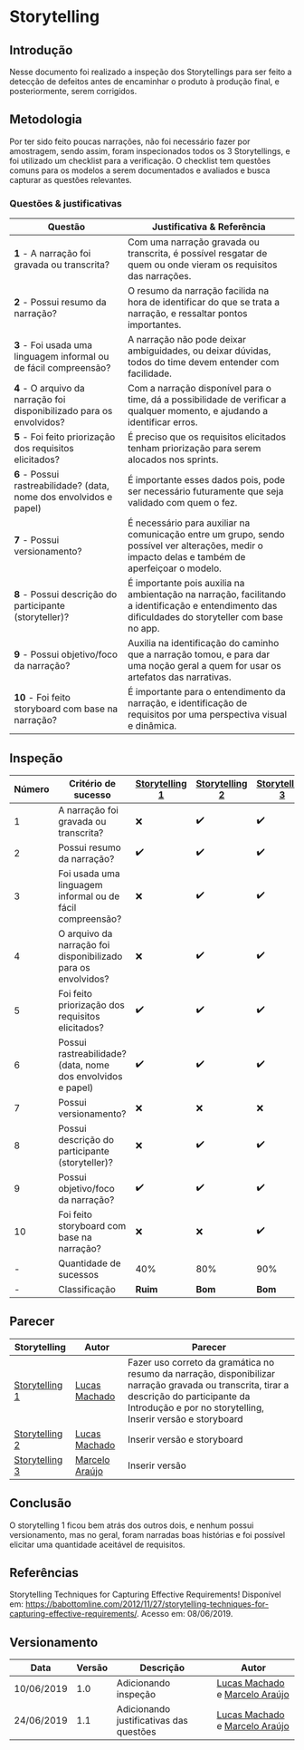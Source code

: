 # Storytelling

## Introdução

Nesse documento foi realizado a inspeção dos Storytellings para ser feito a detecção de defeitos antes de encaminhar o produto à produção final, e posteriormente, serem corrigidos.

## Metodologia
Por ter sido feito poucas narrações, não foi necessário fazer por amostragem, sendo assim, foram inspecionados todos os 3 Storytellings, e foi utilizado um checklist para a verificação. O checklist tem questões comuns para os modelos a serem documentados e avaliados e busca capturar as questões relevantes.

### Questões & justificativas

| Questão |Justificativa & Referência |
|--|--|
| **1** - A narração foi gravada ou transcrita? | Com uma narração gravada ou transcrita, é possível resgatar de quem ou onde vieram os requisitos das narrações.|
| **2** - Possui resumo da narração?| O resumo da narração facilida na hora de identificar do que se trata a narração, e ressaltar pontos importantes.|
| **3** - Foi usada uma linguagem informal ou de fácil compreensão?| A narração não pode deixar ambiguidades, ou deixar dúvidas, todos do time devem entender com facilidade.|
| **4** - O arquivo da narração foi disponibilizado para os envolvidos?| Com a narração disponível para o time, dá a possibilidade de verificar a qualquer momento, e ajudando a identificar erros.|
| **5** - Foi feito priorização dos requisitos elicitados?| É preciso que os requisitos elicitados tenham priorização para serem alocados nos sprints.|
| **6** - Possui rastreabilidade? (data, nome dos envolvidos e papel)| É importante esses dados pois, pode ser necessário futuramente que seja validado com quem o fez. |
| **7** - Possui versionamento?| É necessário para auxiliar na comunicação entre um grupo, sendo possível ver alterações, medir o impacto delas e também de aperfeiçoar o modelo.|
| **8** - Possui descrição do participante (storyteller)?| É importante pois auxilia na ambientação na narração, facilitando a identificação e entendimento das dificuldades do storyteller com base no app.|
| **9** - Possui objetivo/foco da narração?| Auxilia na identificação do caminho que a narração tomou, e para dar uma noção geral a quem for usar os artefatos das narrativas.|
| **10** - Foi feito storyboard com base na narração?| É importante para o entendimento da narração, e identificação de requisitos por uma perspectiva visual e dinâmica.|

## Inspeção

|Número|Critério de sucesso|[Storytelling 1](../../elicitacao-de-requisitos/storytelling/#storytelling-1-interesse-do-usuario)|[Storytelling 2](../../elicitacao-de-requisitos/storytelling/#storytelling-2-utilizando-a-aba-guia)|[Storytelling 3](../../elicitacao-de-requisitos/storytelling/#sorytelling-3-utilizando-conta-manual) |
|------|----------------------|--|--|--|
|1| A narração foi gravada ou transcrita? |:x:|:heavy_check_mark:|:heavy_check_mark:|
|2| Possui resumo da narração?|:heavy_check_mark:|:heavy_check_mark:|:heavy_check_mark:|
|3| Foi usada uma linguagem informal ou de fácil compreensão?|:x:|:heavy_check_mark:|:heavy_check_mark:|
|4| O arquivo da narração foi disponibilizado para os envolvidos?|:x:|:heavy_check_mark:|:heavy_check_mark:|
|5| Foi feito priorização dos requisitos elicitados?|:heavy_check_mark:|:heavy_check_mark:|:heavy_check_mark:|
|6| Possui rastreabilidade? (data, nome dos envolvidos e papel)|:heavy_check_mark:|:heavy_check_mark:|:heavy_check_mark:|
|7| Possui versionamento?|:x:|:x:|:x:|
|8| Possui descrição do participante (storyteller)?|:x:|:heavy_check_mark:|:heavy_check_mark:|
|9| Possui objetivo/foco da narração?|:heavy_check_mark:|:heavy_check_mark:|:heavy_check_mark:|
|10| Foi feito storyboard com base na narração?|:x:|:x:|:heavy_check_mark:|
|-| Quantidade de sucessos | 40% | 80% | 90% |
|-| Classificação | **Ruim**  | **Bom** | **Bom** | |


## Parecer

| **Storytelling** | **Autor** | **Parecer**|
|--|--|--|
|[Storytelling 1](../../elicitacao-de-requisitos/storytelling/#storytelling-1-interesse-do-usuario)|[Lucas Machado](https://github.com/lmmLucasMachado) |Fazer uso correto da gramática no resumo da narração, disponibilizar narração gravada ou transcrita, tirar a descrição do participante da Introdução e por no storytelling, Inserir versão e storyboard|
|[Storytelling 2](../../elicitacao-de-requisitos/storytelling/#storytelling-2-utilizando-a-aba-guia)|[Lucas Machado](https://github.com/lmmLucasMachado) |Inserir versão e storyboard|
|[Storytelling 3](../../elicitacao-de-requisitos/storytelling/#sorytelling-3-utilizando-conta-manual)| [Marcelo Araújo](https://github.com/santosm46)| Inserir versão|

## Conclusão
O storytelling 1 ficou bem atrás dos outros dois, e nenhum possui versionamento, mas no geral, foram narradas boas histórias e foi possível elicitar uma quantidade aceitável de requisitos.

## Referências

Storytelling Techniques for Capturing Effective Requirements! Disponível em: <https://babottomline.com/2012/11/27/storytelling-techniques-for-capturing-effective-requirements/>. Acesso em: 08/06/2019.

## Versionamento

| Data | Versão | Descrição | Autor |
|--|--|--|--|
| 10/06/2019 | 1.0 | Adicionando inspeção |  [Lucas Machado](https://github.com/lmmLucasMachado) e [Marcelo Araújo](https://github.com/santosm46) |
| 24/06/2019 | 1.1 | Adicionando justificativas das questões |  [Lucas Machado](https://github.com/lmmLucasMachado) e [Marcelo Araújo](https://github.com/santosm46) |